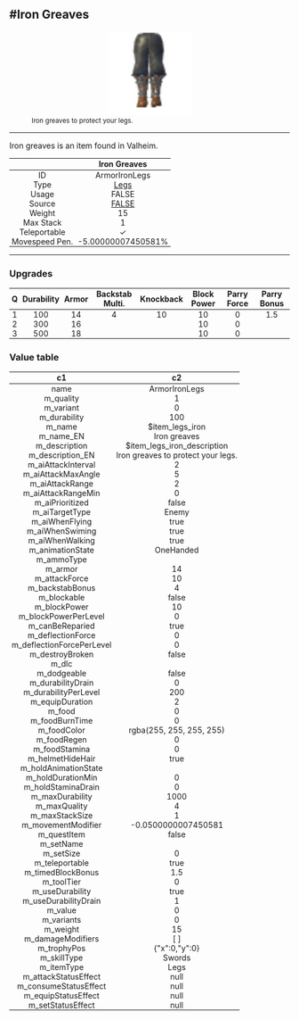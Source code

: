 <meta property="og:title" content="Iron Greaves - MoreValheim" /><meta property="og:type" content="website" /><meta property="og:image" content="/assets/iron_greaves.png" /><meta property="og:description" content="Iron Greaves is an item found in Valheim." /><meta name="theme-color" content="#546D78"><meta name="twitter:card" content="summary_large_image">
#Iron Greaves
-------------
<style>img {width:20px;}.tb {width:150px;display: block;margin-left: auto;margin-right: auto;}</style>

<style>.md-typeset table:not([class]) th:not([align]) {min-width:unset!important;}</style>
<style>td{padding:0em 0.3em!important;text-align:center!important;border-left:.05rem solid var(--md-default-fg-color--lightest)}</style>

<style>th{padding:0.1em 0.3em!important;text-align:center!important;font-weight:bold}</style>

<style>pre{text-align:right!important}</style>
<style>table tr td:first-child {border-left: 0;};</style>

<figure><img src="/assets/iron_greaves.png" class="tb" /><figcaption><small>Iron greaves to protect your legs.</small></figcaption></figure>

-------------

Iron greaves is an item found in Valheim.

|        | Iron Greaves              |
| ----------- | ------------------------------------ |
| ID |ArmorIronLegs
| Type | [Legs](../../types/legs)
| Usage | FALSE<br>
| Source | [FALSE](../../item/false)
| Weight | 15 |
| Max Stack | 1 |
| Teleportable | ✓
| Movespeed Pen. | -5.00000007450581%


-------------

### Upgrades
| Q | Durability | Armor | Backstab Multi. | Knockback | Block Power | Parry Force | Parry Bonus
| - | - | - | - | - | - | - | - 
1 | 100 | 14 | 4 | 10 | 10 | 0 | 1.5 | 
 | 2 | 300 | 16 |  |  | 10 | 0 |  | 
 | 3 | 500 | 18 |  |  | 10 | 0 |  | 


### Value table
|c1|c2|
|----|----|
|name|ArmorIronLegs|
|m_quality|1|
|m_variant|0|
|m_durability|100|
|m_name|$item_legs_iron|
|m_name_EN|Iron greaves|
|m_description|$item_legs_iron_description|
|m_description_EN|Iron greaves to protect your legs.|
|m_aiAttackInterval|2|
|m_aiAttackMaxAngle|5|
|m_aiAttackRange|2|
|m_aiAttackRangeMin|0|
|m_aiPrioritized|false|
|m_aiTargetType|Enemy|
|m_aiWhenFlying|true|
|m_aiWhenSwiming|true|
|m_aiWhenWalking|true|
|m_animationState|OneHanded|
|m_ammoType||
|m_armor|14|
|m_attackForce|10|
|m_backstabBonus|4|
|m_blockable|false|
|m_blockPower|10|
|m_blockPowerPerLevel|0|
|m_canBeReparied|true|
|m_deflectionForce|0|
|m_deflectionForcePerLevel|0|
|m_destroyBroken|false|
|m_dlc||
|m_dodgeable|false|
|m_durabilityDrain|0|
|m_durabilityPerLevel|200|
|m_equipDuration|2|
|m_food|0|
|m_foodBurnTime|0|
|m_foodColor|rgba(255, 255, 255, 255)|
|m_foodRegen|0|
|m_foodStamina|0|
|m_helmetHideHair|true|
|m_holdAnimationState||
|m_holdDurationMin|0|
|m_holdStaminaDrain|0|
|m_maxDurability|1000|
|m_maxQuality|4|
|m_maxStackSize|1|
|m_movementModifier|-0.0500000007450581|
|m_questItem|false|
|m_setName||
|m_setSize|0|
|m_teleportable|true|
|m_timedBlockBonus|1.5|
|m_toolTier|0|
|m_useDurability|true|
|m_useDurabilityDrain|1|
|m_value|0|
|m_variants|0|
|m_weight|15|
|m_damageModifiers|[  ]|
|m_trophyPos|{"x":0,"y":0}|
|m_skillType|Swords|
|m_itemType|Legs|
|m_attackStatusEffect|null|
|m_consumeStatusEffect|null|
|m_equipStatusEffect|null|
|m_setStatusEffect|null|
